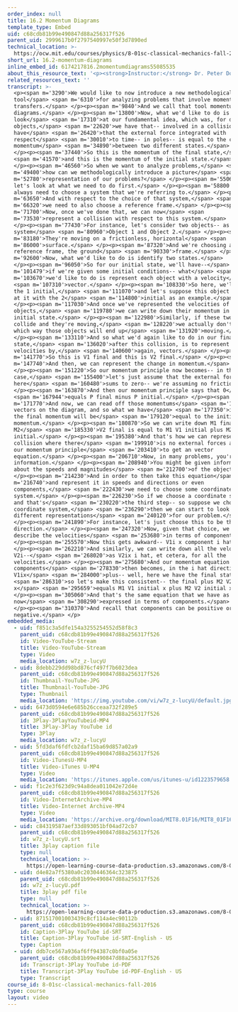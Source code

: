 ```yaml
---
order_index: null
title: 16.2 Momentum Diagrams
template_type: Embed
uid: c68cdb81b99e490847d88a256317f526
parent_uid: 2999617b0f2797540997e50f3d7890ed
technical_location: >-
  https://ocw.mit.edu/courses/physics/8-01sc-classical-mechanics-fall-2016/week-5-momentum-and-impulse/16.2-momentum-diagrams/16.2-momentum-diagrams
short_url: 16.2-momentum-diagrams
inline_embed_id: 6174217816.2momentumdiagrams55085535
about_this_resource_text: '<p><strong>Instructor:</strong> Dr. Peter Dourmashkin</p>'
related_resources_text: ''
transcript: >-
  <p><span m='3290'>We would like to now introduce a new methodological
  tool</span> <span m='6310'>for analyzing problems that involve momentum
  transfers.</span> </p><p><span m='9840'>And we call that tool momentum
  diagrams.</span> </p><p><span m='13800'>Now, what we'd like to do is
  look</span> <span m='17310'>at our fundamental idea, which was, for discrete
  objects,</span> <span m='22620'>we have that-- involved in a collision-- we
  have</span> <span m='26420'>that the external force integrated with
  respect</span> <span m='30010'>to time-- in poles-- is equal to the change in
  momentum</span> <span m='34890'>between two different states.</span>
  </p><p><span m='37440'>So this is the momentum of the final state,</span>
  <span m='41570'>and this is the momentum of the initial state.</span>
  </p><p><span m='46560'>So when we want to analyze problems,</span> <span
  m='49400'>how can we methodologically introduce a picture</span> <span
  m='52780'>representation of our problems?</span> </p><p><span m='55060'>So
  let's look at what we need to do first.</span> </p><p><span m='58800'>We
  always need to choose a system that we're referring to.</span> </p><p><span
  m='63650'>And with respect to the choice of that system,</span> <span
  m='66320'>we need to also choose a reference frame.</span> </p><p><span
  m='71700'>Now, once we've done that, we can now</span> <span
  m='73530'>represent a collision with respect to this system.</span>
  </p><p><span m='77430'>For instance, let's consider two objects-- as our
  system</span> <span m='80960'>Object 1 and Object 2.</span> </p><p><span
  m='83180'>They're moving on a frictionless, horizontal</span> <span
  m='86000'>surface.</span> </p><p><span m='87320'>And we're choosing as a
  reference frame, the ground</span> <span m='90330'>frame.</span> </p><p><span
  m='92600'>Now, what we'd like to do is identify two states.</span>
  </p><p><span m='96050'>So for our initial state, we'll have--</span> <span
  m='101479'>if we're given some initial conditions-- what</span> <span
  m='103670'>we'd like to do is represent each object with a velocity</span>
  <span m='107310'>vector.</span> </p><p><span m='108330'>So here, we'll write
  the 1 initial,</span> <span m='111070'>and let's suppose this object is coming
  at it with the 2</span> <span m='114800'>initial as an example.</span>
  </p><p><span m='117030'>And once we've represented the velocities of the
  objects,</span> <span m='119780'>we can write down their momentum in the
  initial state.</span> </p><p><span m='122980'>Similarly, if these two objects
  collide and they're moving,</span> <span m='128220'>we actually don't know
  which way those objects will end up</span> <span m='131920'>moving.</span>
  </p><p><span m='133110'>And so what we'd again like to do in our final
  state,</span> <span m='136020'>after this collision, is to represent the
  velocities by,</span> <span m='140600'>again, vectors.</span> </p><p><span
  m='141770'>So this is V1 final and this is V2 final.</span> </p><p><span
  m='147740'>And then, we can represent the change in momentum.</span>
  </p><p><span m='151220'>So our momentum principle now becomes-- in this
  case,</span> <span m='155400'>let's just assume that the external force
  here</span> <span m='160480'>sums to zero-- we're assuming no friction.</span>
  </p><p><span m='163870'>And then our momentum principle says that 0</span>
  <span m='167944'>equals P final minus P initial.</span> </p><p><span
  m='171770'>And now, we can read off those momentums</span> <span m='173670'>as
  vectors on the diagram, and so what we have</span> <span m='177350'>is that
  the final momentum will be</span> <span m='179120'>equal to the initial
  momentum.</span> </p><p><span m='180870'>So we can write down M1 final plus
  M2</span> <span m='185330'>V2 final is equal to M1 V1 initial plus M2 V2
  initial.</span> </p><p><span m='195380'>And that's how we can represent a
  collision where there</span> <span m='199910'>is no external forces and use
  our momentum principle</span> <span m='203410'>to get an vector
  equation.</span> </p><p><span m='206710'>Now, in many problems, you're given
  information.</span> </p><p><span m='208940'>You might be given information
  about the speeds and magnitudes</span> <span m='212700'>of the objects.</span>
  </p><p><span m='214230'>And in order to then take this equation</span> <span
  m='216740'>and represent it in speeds and directions or even
  components,</span> <span m='222430'>we need to choose some coordinate
  system.</span> </p><p><span m='226230'>So if we choose a coordinate system--
  and that's</span> <span m='230220'>the third step-- so suppose we choose a
  coordinate system,</span> <span m='236290'>then we can start to look at two
  different representations</span> <span m='240120'>for our problem.</span>
  </p><p><span m='241890'>For instance, let's just choose this to be the i hat
  direction.</span> </p><p><span m='247320'>Now, given that choice, we could
  describe the velocities</span> <span m='253680'>in terms of components.</span>
  </p><p><span m='255570'>Now this gets awkward-- V1i x component i hat.</span>
  </p><p><span m='262210'>And similarly, we can write down all the velocities--
  V2i--</span> <span m='268020'>as V2ix i hat, et cetera, for all the
  velocities.</span> </p><p><span m='275680'>And our momentum equation in
  components</span> <span m='278330'>then becomes, in the i hat direction, M1
  V1ix</span> <span m='284000'>plus-- well, here we have the final state,</span>
  <span m='286310'>so let's make this consistent-- the final plus M2 V2 final
  x</span> <span m='295659'>equals M1 V1 initial x plus M2 V2 initial x.</span>
  </p><p><span m='305060'>And that's the same equation that we have as vectors,
  now</span> <span m='308290'>expressed in terms of components.</span>
  </p><p><span m='310370'>And recall that components can be positive or
  negative.</span> </p>
embedded_media:
  - uid: f851c3a5dfe154a3255254552d58f8c3
    parent_uid: c68cdb81b99e490847d88a256317f526
    id: Video-YouTube-Stream
    title: Video-YouTube-Stream
    type: Video
    media_location: w7z_z-lucyU
  - uid: 8debb229dd98bd876cf497f7b6023dea
    parent_uid: c68cdb81b99e490847d88a256317f526
    id: Thumbnail-YouTube-JPG
    title: Thumbnail-YouTube-JPG
    type: Thumbnail
    media_location: 'https://img.youtube.com/vi/w7z_z-lucyU/default.jpg'
  - uid: 6473d0594e6e685b26cceaa732f289e5
    parent_uid: c68cdb81b99e490847d88a256317f526
    id: 3Play-3PlayYouTubeid-MP4
    title: 3Play-3Play YouTube id
    type: 3Play
    media_location: w7z_z-lucyU
  - uid: 5fd3daf6fdfcb2daf15ba69d857a02a9
    parent_uid: c68cdb81b99e490847d88a256317f526
    id: Video-iTunesU-MP4
    title: Video-iTunes U-MP4
    type: Video
    media_location: 'https://itunes.apple.com/us/itunes-u/id1223579658'
  - uid: f1c2e3f623d9c94a8dea011042e72d4e
    parent_uid: c68cdb81b99e490847d88a256317f526
    id: Video-InternetArchive-MP4
    title: Video-Internet Archive-MP4
    type: Video
    media_location: 'https://archive.org/download/MIT8.01F16/MIT8_01F16_L16v02_360p.mp4'
  - uid: c84319587aef33d893051bf04ad72cb7
    parent_uid: c68cdb81b99e490847d88a256317f526
    id: w7z_z-lucyU.srt
    title: 3play caption file
    type: null
    technical_location: >-
      https://open-learning-course-data-production.s3.amazonaws.com/8-01sc-classical-mechanics-fall-2016/c84319587aef33d893051bf04ad72cb7_w7z_z-lucyU.srt
  - uid: d4e82a7f5380a0c2030446364c323875
    parent_uid: c68cdb81b99e490847d88a256317f526
    id: w7z_z-lucyU.pdf
    title: 3play pdf file
    type: null
    technical_location: >-
      https://open-learning-course-data-production.s3.amazonaws.com/8-01sc-classical-mechanics-fall-2016/d4e82a7f5380a0c2030446364c323875_w7z_z-lucyU.pdf
  - uid: 871517001003439c8cf114a4ec90112b
    parent_uid: c68cdb81b99e490847d88a256317f526
    id: Caption-3Play YouTube id-SRT
    title: Caption-3Play YouTube id-SRT-English - US
    type: Caption
  - uid: ddb7ce567a936af6ff94387c0bf0a05e
    parent_uid: c68cdb81b99e490847d88a256317f526
    id: Transcript-3Play YouTube id-PDF
    title: Transcript-3Play YouTube id-PDF-English - US
    type: Transcript
course_id: 8-01sc-classical-mechanics-fall-2016
type: course
layout: video
---
```


